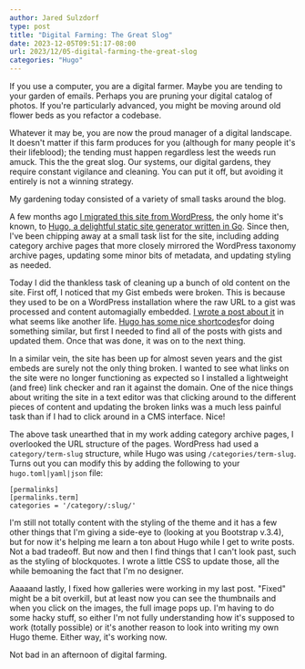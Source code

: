 ```yaml
---
author: Jared Sulzdorf
type: post
title: "Digital Farming: The Great Slog"
date: 2023-12-05T09:51:17-08:00
url: 2023/12/05-digital-farming-the-great-slog
categories: "Hugo"
---
```


If you use a computer, you are a digital farmer. Maybe you are tending to your garden of emails. Perhaps you are pruning your digital catalog of photos. If you're particularly advanced, you might be moving around old flower beds as you refactor a codebase.

Whatever it may be, you are now the proud manager of a digital landscape. It doesn't matter if this farm produces for you (although for many people it's their lifeblood); the tending must happen regardless lest the weeds run amuck. This the the great slog. Our systems, our digital gardens, they require constant vigilance and cleaning. You can put it off, but avoiding it entirely is not a winning strategy.

My gardening today consisted of a variety of small tasks around the blog.

<!-- more -->

A few months ago [I migrated this site from WordPress](https://www.jsulz.com/2023/11/11/why-hugo-why-not-wordpress/), the only home it's known, to [Hugo, a delightful static site generator written in Go](https://gohugo.io/). Since then, I've been chipping away at a small task list for the site, including adding category archive pages that more closely mirrored the WordPress taxonomy archive pages, updating some minor bits of metadata, and updating styling as needed.

Today I did the thankless task of cleaning up a bunch of old content on the site. First off, I noticed that my Gist embeds were broken. This is because they used to be on a WordPress installation where the raw URL to a gist was processed and content automagially embedded. [I wrote a post about it](https://www.jsulz.com/2016/01/28/oembeds-and-wordpress/) in what seems like another life. [Hugo has some nice shortcodes](https://gohugo.io/content-management/shortcodes/#gist)for doing something similar, but first I needed to find all of the posts with gists and updated them. Once that was done, it was on to the next thing.

In a similar vein, the site has been up for almost seven years and the gist embeds are surely not the only thing broken. I wanted to see what links on the site were no longer functioning as expected so I installed a lightweight (and free) link checker and ran it against the domain. One of the nice things about writing the site in a text editor was that clicking around to the different pieces of content and updating the broken links was a much less painful task than if I had to click around in a CMS interface. Nice!

The above task unearthed that in my work adding category archive pages, I overlooked the URL structure of the pages. WordPress had used a `category/term-slug` structure, while Hugo was using `/categories/term-slug`. Turns out you can modify this by adding the following to your `hugo.toml|yaml|json` file:

```
[permalinks]
[permalinks.term]
categories = '/category/:slug/'
```

I'm still not totally content with the styling of the theme and it has a few other things that I'm giving a side-eye to (looking at you Bootstrap v.3.4), but for now it's helping me learn a ton about Hugo while I get to write posts. Not a bad tradeoff. But now and then I find things that I can't look past, such as the styling of blockquotes. I wrote a little CSS to update those, all the while bemoaning the fact that I'm no designer.

Aaaaand lastly, I fixed how galleries were working in my last post. "Fixed" might be a bit overkill, but at least now you can see the thumbnails and when you click on the images, the full image pops up. I'm having to do some hacky stuff, so either I'm not fully understanding how it's supposed to work (totally possible) or it's another reason to look into writing my own Hugo theme. Either way, it's working now.

Not bad in an afternoon of digital farming.
